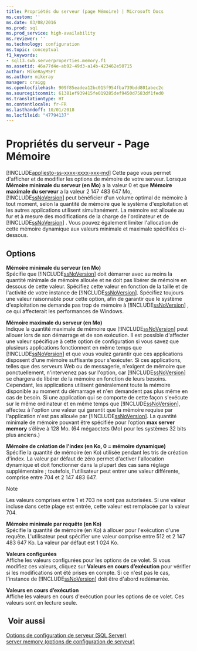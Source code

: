 ```yaml
---
title: Propriétés du serveur (page Mémoire) | Microsoft Docs
ms.custom: ''
ms.date: 03/08/2016
ms.prod: sql
ms.prod_service: high-availability
ms.reviewer: ''
ms.technology: configuration
ms.topic: conceptual
f1_keywords:
- sql13.swb.serverproperties.memory.f1
ms.assetid: 46a77d4e-ab92-49d3-a14b-423462e50715
author: MikeRayMSFT
ms.author: mikeray
manager: craigg
ms.openlocfilehash: 909f85eadea12bc015f954fba739bdd801abec2c
ms.sourcegitcommit: 61381ef939415fe019285def9450d7583df1fed0
ms.translationtype: HT
ms.contentlocale: fr-FR
ms.lasthandoff: 10/01/2018
ms.locfileid: "47794137"
---
```

# <a name="server-properties---memory-page"></a>Propriétés du serveur - Page Mémoire
[!INCLUDE[appliesto-ss-xxxx-xxxx-xxx-md](../../includes/appliesto-ss-xxxx-xxxx-xxx-md.md)]
  Cette page vous permet d'afficher et de modifier les options de mémoire de votre serveur. Lorsque **Mémoire minimale du serveur (en Mo)** a la valeur 0 et que **Mémoire maximale du serveur** a la valeur 2 147 483 647 Mo, [!INCLUDE[ssNoVersion](../../includes/ssnoversion-md.md)] peut bénéficier d'un volume optimal de mémoire à tout moment, selon la quantité de mémoire que le système d'exploitation et les autres applications utilisent simultanément. La mémoire est allouée au fur et à mesure des modifications de la charge de l'ordinateur et de [!INCLUDE[ssNoVersion](../../includes/ssnoversion-md.md)] . Vous pouvez également limiter l'allocation de cette mémoire dynamique aux valeurs minimale et maximale spécifiées ci-dessous.  
  
## <a name="options"></a>Options  
 **Mémoire minimale du serveur (en Mo)**  
 Spécifie que [!INCLUDE[ssNoVersion](../../includes/ssnoversion-md.md)] doit démarrer avec au moins la quantité minimale de mémoire allouée et ne doit pas libérer de mémoire en dessous de cette valeur. Spécifiez cette valeur en fonction de la taille et de l'activité de votre instance de [!INCLUDE[ssNoVersion](../../includes/ssnoversion-md.md)]. Spécifiez toujours une valeur raisonnable pour cette option, afin de garantir que le système d'exploitation ne demande pas trop de mémoire à [!INCLUDE[ssNoVersion](../../includes/ssnoversion-md.md)] , ce qui affecterait les performances de Windows.  
  
 **Mémoire maximale du serveur (en Mo)**  
 Indique la quantité maximale de mémoire que [!INCLUDE[ssNoVersion](../../includes/ssnoversion-md.md)] peut allouer lors de son démarrage et de son exécution. Il est possible d'affecter une valeur spécifique à cette option de configuration si vous savez que plusieurs applications fonctionnent en même temps que [!INCLUDE[ssNoVersion](../../includes/ssnoversion-md.md)] et que vous voulez garantir que ces applications disposent d'une mémoire suffisante pour s'exécuter. Si ces applications, telles que des serveurs Web ou de messagerie, n'exigent de mémoire que ponctuellement, n'intervenez pas sur l'option, car [!INCLUDE[ssNoVersion](../../includes/ssnoversion-md.md)] se chargera de libérer de la mémoire en fonction de leurs besoins. Cependant, les applications utilisent généralement toute la mémoire disponible au moment du démarrage et n'en demandent pas plus même en cas de besoin. Si une application qui se comporte de cette façon s'exécute sur le même ordinateur et en même temps que [!INCLUDE[ssNoVersion](../../includes/ssnoversion-md.md)], affectez à l'option une valeur qui garantit que la mémoire requise par l'application n'est pas allouée par [!INCLUDE[ssNoVersion](../../includes/ssnoversion-md.md)]. La quantité minimale de mémoire pouvant être spécifiée pour l’option **max server memory** s’élève à 128 Mo. (64 mégaoctets (Mo) pour les systèmes 32 bits plus anciens.)  
  
 **Mémoire de création de l'index (en Ko, 0 = mémoire dynamique)**  
 Spécifie la quantité de mémoire (en Ko) utilisée pendant les tris de création d'index. La valeur par défaut de zéro permet d'activer l'allocation dynamique et doit fonctionner dans la plupart des cas sans réglage supplémentaire ; toutefois, l'utilisateur peut entrer une valeur différente, comprise entre 704 et 2 147 483 647.  
  
> [!NOTE]  
>  Les valeurs comprises entre 1 et 703 ne sont pas autorisées. Si une valeur incluse dans cette plage est entrée, cette valeur est remplacée par la valeur 704.  
  
 **Mémoire minimale par requête (en Ko)**  
 Spécifie la quantité de mémoire (en Ko) à allouer pour l'exécution d'une requête. L'utilisateur peut spécifier une valeur comprise entre 512 et 2 147 483 647 Ko. La valeur par défaut est 1 024 Ko.  
  
 **Valeurs configurées**  
 Affiche les valeurs configurées pour les options de ce volet. Si vous modifiez ces valeurs, cliquez sur **Valeurs en cours d’exécution** pour vérifier si les modifications ont été prises en compte. Si ce n'est pas le cas, l'instance de [!INCLUDE[ssNoVersion](../../includes/ssnoversion-md.md)] doit être d'abord redémarrée.  
  
 **Valeurs en cours d’exécution**  
 Affiche les valeurs en cours d'exécution pour les options de ce volet. Ces valeurs sont en lecture seule.  
  
## <a name="see-also"></a> Voir aussi  
 [Options de configuration de serveur &#40;SQL Server&#41;](../../database-engine/configure-windows/server-configuration-options-sql-server.md)   
 [server memory (options de configuration de serveur)](../../database-engine/configure-windows/server-memory-server-configuration-options.md)  
  
  
